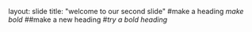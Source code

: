 layout: slide
title: "welcome to our second slide"
#make a heading
*make bold*
##make a new heading
#_try a bold heading_
